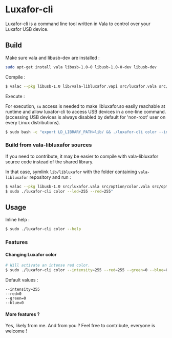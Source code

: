 # Luxafor-cli

Luxafor-cli is a command line tool written in Vala to control over your Luxafor USB device.

## Build

Make sure vala and libusb-dev are installed :
```bash
sudo apt-get install vala libusb-1.0-0 libusb-1.0-0-dev libusb-dev
```

Compile :
```bash
$ valac --pkg libusb-1.0 lib/vala-libluxafor.vapi src/luxafor.vala src/option/color.vala -X lib/libluxafor.so -X -I. -o luxafor-cli
```

Execute :

For execution, `su` access is needed to make libluxafor.so easily reachable at runtime and allow luxafor-cli to access USB devices in a one-line command. (accessing USB devices is always disabled by default for 'non-root' user on every Linux distributions).

```bash
$ sudo bash -c "export LD_LIBRARY_PATH=lib/ && ./luxafor-cli color --intensity=255 --red=255"
```

### Build from vala-libluxafor sources

If you need to contribute, it may be easier to compile with vala-libluxafor source code instead of the shared library.

In that case, symlink `lib/libluxafor` with the folder containing `vala-libluxafor` repository and run :

```bash
$ valac --pkg libusb-1.0 src/luxafor.vala src/option/color.vala src/option/option.vala src/option/register_stack.vala lib/libluxafor/error.vala lib/libluxafor/luxafor.vala lib/libluxafor/device/usb_device_finder.vala lib/libluxafor/device/error.vala lib/libluxafor/device/luxafor_finder.vala lib/libluxafor/effect/effect.vala lib/libluxafor/effect/color.vala lib/libluxafor/effect/shutdown.vala lib/libluxafor/effect/error.vala -o luxafor-cli
$ sudo ./luxafor-cli color --led=255 --red=255"
```

## Usage

Inline help :

```bash
$ sudo ./luxafor-cli color --help
```

### Features

#### Changing Luxafor color

```bash
# Will activate an intense red color.
$ sudo ./luxafor-cli color --intensity=255 --red=255 --green=0 --blue=0
```

Default values :
```
--intensity=255
--red=0
--green=0
--blue=0
```

#### More features ?

Yes, likely from me. And from you ? Feel free to contribute, everyone is welcome !

